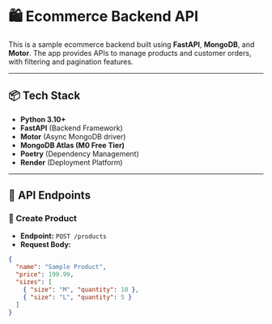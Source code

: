 # 🛍️ Ecommerce Backend API 

This is a sample ecommerce backend built using **FastAPI**, **MongoDB**, and **Motor**. The app provides APIs to manage products and customer orders, with filtering and pagination features.

---

## 📦 Tech Stack

- **Python 3.10+**
- **FastAPI** (Backend Framework)
- **Motor** (Async MongoDB driver)
- **MongoDB Atlas (M0 Free Tier)**
- **Poetry** (Dependency Management)
- **Render** (Deployment Platform)

---

## 🚀 API Endpoints

### 📌 Create Product

- **Endpoint:** `POST /products`
- **Request Body:**
```json
{
  "name": "Sample Product",
  "price": 199.99,
  "sizes": [
    { "size": "M", "quantity": 10 },
    { "size": "L", "quantity": 5 }
  ]
}
